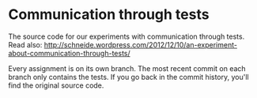 Communication through tests
===========================

The source code for our experiments with communication through tests. Read also:
http://schneide.wordpress.com/2012/12/10/an-experiment-about-communication-through-tests/

Every assignment is on its own branch. The most recent commit on each branch only contains the tests. If you go back in the commit history, you'll find the original source code.

